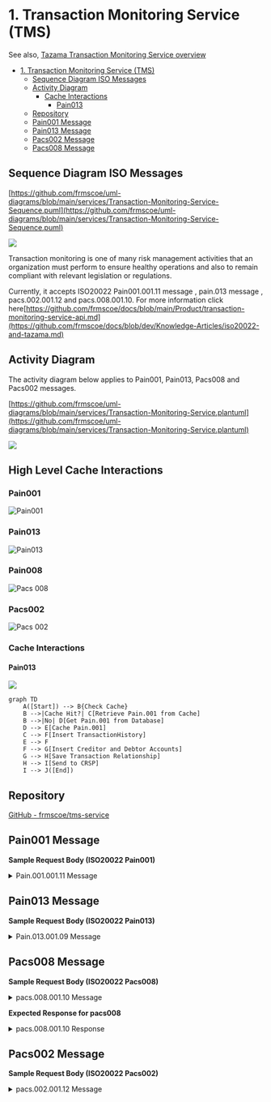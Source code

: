 # 1. Transaction Monitoring Service (TMS)

See also, [Tazama Transaction Monitoring Service overview](https://frmscoe.atlassian.net/wiki/spaces/ACTIO/pages/1737938/Actio+Transaction+Monitoring+Service+overview)

- [1. Transaction Monitoring Service (TMS)](#1-transaction-monitoring-service-tms)
  - [Sequence Diagram ISO Messages](#sequence-diagram-iso-messages)
  - [Activity Diagram](#activity-diagram)
    - [Cache Interactions](#cache-interactions)
      - [Pain013](#pain013)
  - [Repository](#repository)
  - [Pain001 Message](#pain001-message)
  - [Pain013 Message](#pain013-message)
  - [Pacs002 Message](#pacs002-message)
  - [Pacs008 Message](#pacs008-message)

## Sequence Diagram ISO Messages

[https://github.com/frmscoe/uml-diagrams/blob/main/services/Transaction-Monitoring-Service-Sequence.puml](https://github.com/frmscoe/uml-diagrams/blob/main/services/Transaction-Monitoring-Service-Sequence.puml)

![](./images/image-20230815-100606.png)

Transaction monitoring is one of many risk management activities that an organization must perform to ensure healthy operations and also to remain compliant with relevant legislation or regulations.

Currently, it accepts ISO20022 Pain001.001.11 message , pain.013 message , pacs.002.001.12 and pacs.008.001.10. For more information click here[https://github.com/frmscoe/docs/blob/main/Product/transaction-monitoring-service-api.md](https://github.com/frmscoe/docs/blob/dev/Knowledge-Articles/iso20022-and-tazama.md)

## Activity Diagram

The activity diagram below applies to Pain001, Pain013, Pacs008 and Pacs002 messages.

[https://github.com/frmscoe/uml-diagrams/blob/main/services/Transaction-Monitoring-Service.plantuml](https://github.com/frmscoe/uml-diagrams/blob/main/services/Transaction-Monitoring-Service.plantuml)

![](./images/image-20230815-100624.png)

## High Level Cache Interactions

### Pain001

![Pain001](https://github.com/frmscoe/tms-service/blob/assets/assets/pain001.svg)

### Pain013

![Pain013](https://github.com/frmscoe/tms-service/blob/assets/assets/pain013.svg)

### Pain008

![Pacs 008](https://github.com/frmscoe/tms-service/blob/assets/assets/pacs008.svg)

### Pacs002

![Pacs 002](https://github.com/frmscoe/tms-service/blob/assets/assets/pacs002.svg)

### Cache Interactions

#### Pain013

![](./images/Pain013_DB_High_Level_Interactions.png)

```mermaid
graph TD
    A([Start]) --> B{Check Cache}
    B -->|Cache Hit?| C[Retrieve Pain.001 from Cache]
    B -->|No| D[Get Pain.001 from Database]
    D --> E[Cache Pain.001]
    C --> F[Insert TransactionHistory]
    E --> F
    F --> G[Insert Creditor and Debtor Accounts]
    G --> H[Save Transaction Relationship]
    H --> I[Send to CRSP]
    I --> J([End])
```

## Repository

[GitHub - frmscoe/tms-service](https://github.com/frmscoe/tms-service)

## Pain001 Message

**Sample Request Body (ISO20022 Pain001)**

<details>
  <summary>
    Pain.001.001.11 Message
  </summary>
  
  ```json
  {
  "TxTp": "pain.001.001.11",
  "CstmrCdtTrfInitn": {
    "GrpHdr": {
      "MsgId": "24988b914e3d4cf98a7659b2c45ce063258",
      "CreDtTm": "2021-12-03T12:40:14.000Z",
      "NbOfTxs": 1,
      "InitgPty": {
        "Nm": "April Blake Grant",
        "Id": {
          "PrvtId": {
            "DtAndPlcOfBirth": {
              "BirthDt": "1968-02-01",
              "CityOfBirth": "Unknown",
              "CtryOfBirth": "ZZ"
            },
            "Othr": {
              "Id": "+27730975224",
              "SchmeNm": {
                "Prtry": "MSISDN"
              }
            }
          }
        },
        "CtctDtls": {
          "MobNb": "+27-730975224"
        }
      }
    },
    "PmtInf": {
      "PmtInfId": "5ab4fc7355de4ef8a75b78b00a681ed2569",
      "PmtMtd": "TRA",
      "ReqdAdvcTp": {
        "DbtAdvc": {
          "Cd": "ADWD",
          "Prtry": "Advice with transaction details"
        }
      },
      "ReqdExctnDt": {
        "Dt": "2021-12-03",
        "DtTm": "2021-12-03T12:40:14.000Z"
      },
      "Dbtr": {
        "Nm": "April Blake Grant",
        "Id": {
          "PrvtId": {
            "DtAndPlcOfBirth": {
              "BirthDt": "1968-02-01",
              "CityOfBirth": "Unknown",
              "CtryOfBirth": "ZZ"
            },
            "Othr": {
              "Id": "+27730975224",
              "SchmeNm": {
                "Prtry": "MSISDN"
              }
            }
          }
        },
        "CtctDtls": {
          "MobNb": "+27-730975224"
        }
      },
      "DbtrAcct": {
        "Id": {
          "Othr": {
            "Id": "+27730975224",
            "SchmeNm": {
              "Prtry": "MSISDN"
            }
          }
        },
        "Nm": "April Grant"
      },
      "DbtrAgt": {
        "FinInstnId": {
          "ClrSysMmbId": {
            "MmbId": "dfsp001"
          }
        }
      },
      "CdtTrfTxInf": {
        "PmtId": {
          "EndToEndId": "2c516801007642dfb892944dde1cf845"
        },
        "PmtTpInf": {
          "CtgyPurp": {
            "Prtry": "TRANSFER BLANK"
          }
        },
        "Amt": {
          "InstdAmt": {
            "Amt": {
              "Amt": 31020.89,
              "Ccy": "USD"
            }
          },
          "EqvtAmt": {
            "Amt": {
              "Amt": 31020.89,
              "Ccy": "USD"
            },
            "CcyOfTrf": "USD"
          }
        },
        "ChrgBr": "DEBT",
        "CdtrAgt": {
          "FinInstnId": {
            "ClrSysMmbId": {
              "MmbId": "dfsp002"
            }
          }
        },
        "Cdtr": {
          "Nm": "Felicia Easton Quill",
          "Id": {
            "PrvtId": {
              "DtAndPlcOfBirth": {
                "BirthDt": "1935-05-08",
                "CityOfBirth": "Unknown",
                "CtryOfBirth": "ZZ"
              },
              "Othr": {
                "Id": "+27707650428",
                "SchmeNm": {
                  "Prtry": "MSISDN"
                }
              }
            }
          },
          "CtctDtls": {
            "MobNb": "+27-707650428"
          }
        },
        "CdtrAcct": {
          "Id": {
            "Othr": {
              "Id": "+27707650428",
              "SchmeNm": {
                "Prtry": "MSISDN"
              }
            }
          },
          "Nm": "Felicia Quill"
        },
        "Purp": {
          "Cd": "MP2P"
        },
        "RgltryRptg": {
          "Dtls": {
            "Tp": "BALANCE OF PAYMENTS",
            "Cd": "100"
          }
        },
        "RmtInf": {
          "Ustrd": "Payment of USD 30713.75 from April to Felicia"
        },
        "SplmtryData": {
          "Envlp": {
            "Doc": {
              "Dbtr": {
                "FrstNm": "April",
                "MddlNm": "Blake",
                "LastNm": "Grant",
                "MrchntClssfctnCd": "BLANK"
              },
              "Cdtr": {
                "FrstNm": "Felicia",
                "MddlNm": "Easton",
                "LastNm": "Quill",
                "MrchntClssfctnCd": "BLANK"
              },
              "DbtrFinSvcsPrvdrFees": {
                "Ccy": "USD",
                "Amt": 307.14
              },
              "Xprtn": "2021-11-30T10:38:56.000Z"
            }
          }
        }
      }
    },
    "SplmtryData": {
      "Envlp": {
        "Doc": {
          "InitgPty": {
            "InitrTp": "CONSUMER",
            "Glctn": {
              "Lat": "-3.1609",
              "Long": "38.3588"
            }
          }
        }
      }
    }
  }
}

```
</details>


## Pain013 Message

**Sample Request Body (ISO20022 Pain013)**

<details>
  <summary>
    Pain.013.001.09 Message
  </summary>

```json
{
  "TxTp": "pain.013.001.09",
  "CdtrPmtActvtnReq": {
    "GrpHdr": {
      "MsgId": "42665509efd844da90caf468e891aa52256",
      "CreDtTm": "2021-12-03T12:40:16.000Z",
      "NbOfTxs": 1,
      "InitgPty": {
        "Nm": "April Blake Grant",
        "Id": {
          "PrvtId": {
            "DtAndPlcOfBirth": {
              "BirthDt": "1968-02-01",
              "CityOfBirth": "Unknown",
              "CtryOfBirth": "ZZ"
            },
            "Othr": {
              "Id": "+27730975224",
              "SchmeNm": {
                "Prtry": "MSISDN"
              }
            }
          }
        },
        "CtctDtls": {
          "MobNb": "+27-730975224"
        }
      }
    },
    "PmtInf": {
      "PmtInfId": "5ab4fc7355de4ef8a75b78b00a681ed2254",
      "PmtMtd": "TRA",
      "ReqdAdvcTp": {
        "DbtAdvc": {
          "Cd": "ADWD",
          "Prtry": "Advice with transaction details"
        }
      },
      "ReqdExctnDt": {
        "DtTm": "2021-12-03T12:40:14.000Z"
      },
      "XpryDt": {
        "DtTm": "2021-11-30T10:38:56.000Z"
      },
      "Dbtr": {
        "Nm": "April Blake Grant",
        "Id": {
          "PrvtId": {
            "DtAndPlcOfBirth": {
              "BirthDt": "1968-02-01",
              "CityOfBirth": "Unknown",
              "CtryOfBirth": "ZZ"
            },
            "Othr": {
              "Id": "+27730975224",
              "SchmeNm": {
                "Prtry": "MSISDN"
              }
            }
          }
        },
        "CtctDtls": {
          "MobNb": "+27-730975224"
        }
      },
      "DbtrAcct": {
        "Id": {
          "Othr": {
            "Id": "+27730975224",
            "SchmeNm": {
              "Prtry": "MSISDN"
            }
          }
        },
        "Nm": "April Grant"
      },
      "DbtrAgt": {
        "FinInstnId": {
          "ClrSysMmbId": {
            "MmbId": "dfsp001"
          }
        }
      },
      "CdtTrfTxInf": {
        "PmtId": {
          "EndToEndId": "2c516801007642dfb892944dde1cf845"
        },
        "PmtTpInf": {
          "CtgyPurp": {
            "Prtry": "TRANSFER BLANK"
          }
        },
        "Amt": {
          "InstdAmt": {
            "Amt": {
              "Amt": 31020.89,
              "Ccy": "USD"
            }
          },
          "EqvtAmt": {
            "Amt": {
              "Amt": 31020.89,
              "Ccy": "USD"
            },
            "CcyOfTrf": "USD"
          }
        },
        "ChrgBr": "DEBT",
        "CdtrAgt": {
          "FinInstnId": {
            "ClrSysMmbId": {
              "MmbId": "dfsp002"
            }
          }
        },
        "Cdtr": {
          "Nm": "Felicia Easton Quill",
          "Id": {
            "PrvtId": {
              "DtAndPlcOfBirth": {
                "BirthDt": "1935-05-08",
                "CityOfBirth": "Unknown",
                "CtryOfBirth": "ZZ"
              },
              "Othr": {
                "Id": "+27707650428",
                "SchmeNm": {
                  "Prtry": "MSISDN"
                }
              }
            }
          },
          "CtctDtls": {
            "MobNb": "+27-707650428"
          }
        },
        "CdtrAcct": {
          "Id": {
            "Othr": {
              "Id": "+27707650428",
              "SchmeNm": {
                "Prtry": "MSISDN"
              }
            }
          },
          "Nm": "Felicia Quill"
        },
        "Purp": {
          "Cd": "MP2P"
        },
        "RgltryRptg": {
          "Dtls": {
            "Tp": "BALANCE OF PAYMENTS",
            "Cd": "100"
          }
        },
        "SplmtryData": {
          "Envlp": {
            "Doc": {
              "PyeeRcvAmt": {
                "Amt": {
                  "Amt": 30713.75,
                  "Ccy": "USD"
                }
              },
              "PyeeFinSvcsPrvdrFee": {
                "Amt": {
                  "Amt": 153.57,
                  "Ccy": "USD"
                }
              },
              "PyeeFinSvcsPrvdrComssn": {
                "Amt": {
                  "Amt": 30.71,
                  "Ccy": "USD"
                }
              }
            }
          }
        }
      }
    },
    "SplmtryData": {
      "Envlp": {
        "Doc": {
          "InitgPty": {
            "Glctn": {
              "Lat": "-3.1609",
              "Long": "38.3588"
            }
          }
        }
      }
    }
  }
}
```

</details>

## Pacs008 Message

**Sample Request Body (ISO20022 Pacs008)**

<details>
  <summary>
    pacs.008.001.10 Message
  </summary>

```json
{
  "TxTp": "pacs.008.001.10",
  "FIToFICstmrCdt": {
    "GrpHdr": {
      "MsgId": "8cc4f6ffb4fd4e31b42aec0ed5d600a0123",
      "CreDtTm": "2021-12-03T15:24:25.000Z",
      "NbOfTxs": 1,
      "SttlmInf": {
        "SttlmMtd": "CLRG"
      }
    },
    "CdtTrfTxInf": {
      "PmtId": {
        "InstrId": "5ab4fc7355de4ef8a75b78b00a681ed2879",
        "EndToEndId": "2c516801007642dfb892944dde1cf845789"
      },
      "IntrBkSttlmAmt": {
        "Amt": {
          "Amt": 31020.89,
          "Ccy": "USD"
        }
      },
      "InstdAmt": {
        "Amt": {
          "Amt": 31020.89,
          "Ccy": "USD"
        }
      },
      "ChrgBr": "DEBT",
      "ChrgsInf": {
        "Amt": {
          "Amt": 307.14,
          "Ccy": "USD"
        },
        "Agt": {
          "FinInstnId": {
            "ClrSysMmbId": {
              "MmbId": "dfsp001"
            }
          }
        }
      },
      "InitgPty": {
        "Nm": "April Blake Grant",
        "Id": {
          "PrvtId": {
            "DtAndPlcOfBirth": {
              "BirthDt": "1968-02-01",
              "CityOfBirth": "Unknown",
              "CtryOfBirth": "ZZ"
            },
            "Othr": {
              "Id": "+27730975224",
              "SchmeNm": {
                "Prtry": "MSISDN"
              }
            }
          }
        },
        "CtctDtls": {
          "MobNb": "+27-730975224"
        }
      },
      "Dbtr": {
        "Nm": "April Blake Grant",
        "Id": {
          "PrvtId": {
            "DtAndPlcOfBirth": {
              "BirthDt": "1968-02-01",
              "CityOfBirth": "Unknown",
              "CtryOfBirth": "ZZ"
            },
            "Othr": {
              "Id": "+27730975224",
              "SchmeNm": {
                "Prtry": "MSISDN"
              }
            }
          }
        },
        "CtctDtls": {
          "MobNb": "+27-730975224"
        }
      },
      "DbtrAcct": {
        "Id": {
          "Othr": {
            "Id": "+27730975224",
            "SchmeNm": {
              "Prtry": "MSISDN"
            }
          }
        },
        "Nm": "April Grant"
      },
      "DbtrAgt": {
        "FinInstnId": {
          "ClrSysMmbId": {
            "MmbId": "dfsp001"
          }
        }
      },
      "CdtrAgt": {
        "FinInstnId": {
          "ClrSysMmbId": {
            "MmbId": "dfsp002"
          }
        }
      },
      "Cdtr": {
        "Nm": "Felicia Easton Quill",
        "Id": {
          "PrvtId": {
            "DtAndPlcOfBirth": {
              "BirthDt": "1935-05-08",
              "CityOfBirth": "Unknown",
              "CtryOfBirth": "ZZ"
            },
            "Othr": {
              "Id": "+27707650428",
              "SchmeNm": {
                "Prtry": "MSISDN"
              }
            }
          }
        },
        "CtctDtls": {
          "MobNb": "+27-707650428"
        }
      },
      "CdtrAcct": {
        "Id": {
          "Othr": {
            "Id": "+27707650428",
            "SchmeNm": {
              "Prtry": "MSISDN"
            }
          }
        },
        "Nm": "Felicia Quill"
      },
      "Purp": {
        "Cd": "MP2P"
      }
    },
    "RgltryRptg": {
      "Dtls": {
        "Tp": "BALANCE OF PAYMENTS",
        "Cd": "100"
      }
    },
    "RmtInf": {
      "Ustrd": "Payment of USD 30713.75 from April to Felicia"
    },
    "SplmtryData": {
      "Envlp": {
        "Doc": {
          "Xprtn": "2021-11-30T10:38:56.000Z"
        }
      }
    }
  }
}
```

</details>

**Expected Response for pacs008**

<details>
  <summary>
    pacs.008.001.10 Response
  </summary>

  ```json
{
  "TxTp": "pacs.008.001.10",
  "FIToFICstmrCdt": {
    "GrpHdr": {
      "MsgId": "8cc4f6ffb4fd4e31b42aec0ed5d600a0123",
      "CreDtTm": "2021-12-03T15:24:25.000Z",
      "NbOfTxs": 1,
      "SttlmInf": {
        "SttlmMtd": "CLRG"
      }
    },
    "CdtTrfTxInf": {
      "PmtId": {
        "InstrId": "5ab4fc7355de4ef8a75b78b00a681ed2879",
        "EndToEndId": "2c516801007642dfb892944dde1cf845789"
      },
      "IntrBkSttlmAmt": {
        "Amt": {
          "Amt": 31020.89,
          "Ccy": "USD"
        }
      },
      "InstdAmt": {
        "Amt": {
          "Amt": 31020.89,
          "Ccy": "USD"
        }
      },
      "ChrgBr": "DEBT",
      "ChrgsInf": {
        "Amt": {
          "Amt": 307.14,
          "Ccy": "USD"
        },
        "Agt": {
          "FinInstnId": {
            "ClrSysMmbId": {
              "MmbId": "dfsp001"
            }
          }
        }
      },
      "InitgPty": {
        "Nm": "April Blake Grant",
        "Id": {
          "PrvtId": {
            "DtAndPlcOfBirth": {
              "BirthDt": "1968-02-01",
              "CityOfBirth": "Unknown",
              "CtryOfBirth": "ZZ"
            },
            "Othr": {
              "Id": "+27730975224",
              "SchmeNm": {
                "Prtry": "MSISDN"
              }
            }
          }
        },
        "CtctDtls": {
          "MobNb": "+27-730975224"
        }
      },
      "Dbtr": {
        "Nm": "April Blake Grant",
        "Id": {
          "PrvtId": {
            "DtAndPlcOfBirth": {
              "BirthDt": "1968-02-01",
              "CityOfBirth": "Unknown",
              "CtryOfBirth": "ZZ"
            },
            "Othr": {
              "Id": "+27730975224",
              "SchmeNm": {
                "Prtry": "MSISDN"
              }
            }
          }
        },
        "CtctDtls": {
          "MobNb": "+27-730975224"
        }
      },
      "DbtrAcct": {
        "Id": {
          "Othr": {
            "Id": "+27730975224",
            "SchmeNm": {
              "Prtry": "MSISDN"
            }
          }
        },
        "Nm": "April Grant"
      },
      "DbtrAgt": {
        "FinInstnId": {
          "ClrSysMmbId": {
            "MmbId": "dfsp001"
          }
        }
      },
      "CdtrAgt": {
        "FinInstnId": {
          "ClrSysMmbId": {
            "MmbId": "dfsp002"
          }
        }
      },
      "Cdtr": {
        "Nm": "Felicia Easton Quill",
        "Id": {
          "PrvtId": {
            "DtAndPlcOfBirth": {
              "BirthDt": "1935-05-08",
              "CityOfBirth": "Unknown",
              "CtryOfBirth": "ZZ"
            },
            "Othr": {
              "Id": "+27707650428",
              "SchmeNm": {
                "Prtry": "MSISDN"
              }
            }
          }
        },
        "CtctDtls": {
          "MobNb": "+27-707650428"
        }
      },
      "CdtrAcct": {
        "Id": {
          "Othr": {
            "Id": "+27707650428",
            "SchmeNm": {
              "Prtry": "MSISDN"
            }
          }
        },
        "Nm": "Felicia Quill"
      },
      "Purp": {
        "Cd": "MP2P"
      }
    },
    "RgltryRptg": {
      "Dtls": {
        "Tp": "BALANCE OF PAYMENTS",
        "Cd": "100"
      }
    },
    "RmtInf": {
      "Ustrd": "Payment of USD 30713.75 from April to Felicia"
    },
    "SplmtryData": {
      "Envlp": {
        "Doc": {
          "Xprtn": "2021-11-30T10:38:56.000Z"
        }
      }
    }
  }
}
```

</details>



## Pacs002 Message

**Sample Request Body (ISO20022 Pacs002)**

<details>
  <summary>
    pacs.002.001.12 Message
  </summary>
  
  ```json
{
  "TxTp": "pacs.002.001.12",
  "FIToFIPmtSts": {
    "GrpHdr": {
      "MsgId": "30bea71c5a054978ad0da7f94b2a40e9789",
      "CreDtTm": "2021-12-03T15:24:27.000Z"
    },
    "TxInfAndSts": {
      "OrgnlInstrId": "5ab4fc7355de4ef8a75b78b00a681ed2255",
      "OrgnlEndToEndId": "2c516801007642dfb892944dde1cf845897",
      "TxSts": "ACCC",
      "ChrgsInf": [
        {
          "Amt": {
            "Amt": 307.14,
            "Ccy": "USD"
          },
          "Agt": {
            "FinInstnId": {
              "ClrSysMmbId": {
                "MmbId": "dfsp001"
              }
            }
          }
        },
        {
          "Amt": {
            "Amt": 153.57,
            "Ccy": "USD"
          },
          "Agt": {
            "FinInstnId": {
              "ClrSysMmbId": {
                "MmbId": "dfsp001"
              }
            }
          }
        },
        {
          "Amt": {
            "Amt": 30.71,
            "Ccy": "USD"
          },
          "Agt": {
            "FinInstnId": {
              "ClrSysMmbId": {
                "MmbId": "dfsp002"
              }
            }
          }
        }
      ],
      "AccptncDtTm": "2021-12-03T15:24:26.000Z",
      "InstgAgt": {
        "FinInstnId": {
          "ClrSysMmbId": {
            "MmbId": "dfsp001"
          }
        }
      },
      "InstdAgt": {
        "FinInstnId": {
          "ClrSysMmbId": {
            "MmbId": "dfsp002"
          }
        }
      }
    }
  }
}
```
  </details>
